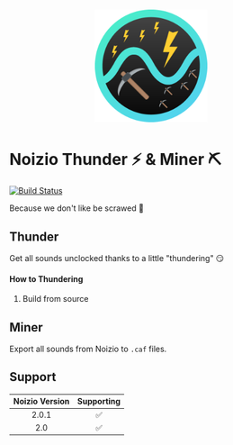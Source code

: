 # <div align="center"><img src='logo.png' height='200' alt='Logo'></div>

# Noizio Thunder :zap: & Miner :pick:

[![Build Status](https://travis-ci.com/TheMickeyMike/NoizioThunderMiner.svg?branch=master)](https://travis-ci.com/TheMickeyMike/NoizioThunderMiner)

Because we don't like be scrawed :money_with_wings:

## Thunder
Get all sounds unclocked thanks to a little "thundering" :smirk:

#### How to Thundering

1. Build from source

## Miner
Export all sounds from Noizio to `.caf` files.


## Support
| Noizio Version | Supporting |
|:-:|:-:|
| 2.0.1 | :white_check_mark:  |
| 2.0 | :white_check_mark:  |
